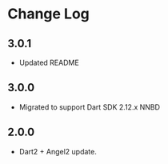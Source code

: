 # Change Log

## 3.0.1

* Updated README

## 3.0.0

* Migrated to support Dart SDK 2.12.x NNBD

## 2.0.0

* Dart2 + Angel2 update.
  